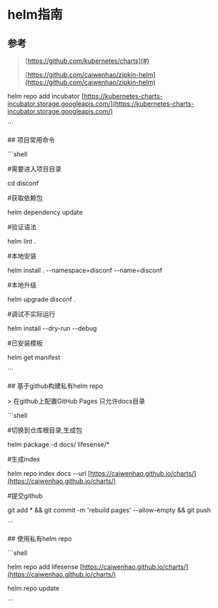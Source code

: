 # helm指南

## 参考

> [https://github.com/kubernetes/charts](#)
>
> [https://github.com/caiwenhao/zipkin-helm](https://github.com/caiwenhao/zipkin-helm)



helm repo add incubator [https://kubernetes-charts-incubator.storage.googleapis.com/](https://kubernetes-charts-incubator.storage.googleapis.com/)

\`\`\`

\#\# 项目常用命令

\`\`\`shell

\#需要进入项目目录

cd disconf

\#获取依赖包

helm dependency update

\#验证语法

helm lint .

\#本地安装

helm install . --namespace=disconf --name=disconf

\#本地升级

helm  upgrade  disconf .

\#调试不实际运行

helm install --dry-run --debug

\#已安装模板

helm get manifest

\`\`\`

\#\# 基于github构建私有helm repo

&gt; 在github上配置GitHub Pages  只允许docs目录

\`\`\`shell

\#切换到仓库根目录,生成包

helm package -d docs/ lifesense/\*

\#生成index

helm repo index docs --url [https://caiwenhao.github.io/charts/](https://caiwenhao.github.io/charts/)

\#提交github

git add \* && git commit -m 'rebuild pages' --allow-empty && git push

\`\`\`

\#\# 使用私有helm repo

\`\`\`shell

helm repo add lifesense [https://caiwenhao.github.io/charts/](https://caiwenhao.github.io/charts/)

helm repo update

\`\`\`

